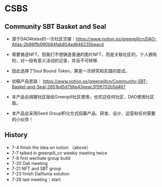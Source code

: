 # CSBS
## Community  SBT Basket and Seal
+ 源于DAOAtalas的一次社区交接：https://www.notion.so/greenpillcn/DAO-Atlas-2b96ffb990b84fab854ad846235beacd
+ 需要铸造NFT，但我们不想铸造普通的图片NFT，而是关联社区的，个人拥有的，对一段有意义活动的记录，并且不可转移.
+ 因此选择了Soul Bound Token，算是一次研究和实践的尝试。
+ 初稿产品思路：
https://www.notion.so/greenpillcn/Community-SBT-Basket-and-Seal-2651bd5d756e43eeac3f5ff702b5d467

+ 本产品会捐赠社区版给Greenpill社区使用，也欢迎任何社区、DAO使用社区版。

+ 本产品会采用Seed Group积分方式招募产品、研发、设计、运营和任何需要的小伙伴！


## History

+ 7-4 finish the idea on notion （above）
+ 7-7 talked in greenpill_cn weekly meeting twice
+ 7-8 first wechate group build
+ 7-20 Dali meeting
+ 7-21 NFT and SBT group
+ 7-23 finish Dalifunia solution
+ 7-26 last meeting：start


